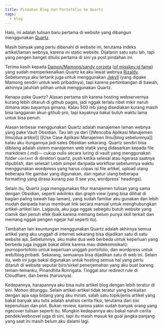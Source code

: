 ```yaml
---
title: Pindahan Blog dan Portofolio ke Quartz
tags:
  - blog
---
```

Halo, ini adalah tulisan baru pertama di website yang dibangun menggunakan [Quartz](https://quartz.jzhao.xyz/).

Masih banyak yang perlu dibenahi di website ini, terutama indeks artikel/laman webnya, karena ini static website. Dijalanin satu satu lah, tapi yang pengen banget ditulis pertama di sini ya post pindahan ini.

Terima kasih kepada [Damon/Mamong/sandy corzeta](https://scorz.mong.run/) ([of misskey.id fame](https://misskey.id/@sandycorzeta)) yang sudah memperkenalkan Quartz ke aku lewat webnya [Rizaldy](https://rizaldy.club/). Sebelumnya aku tertarik juga untuk menggunakan [Jekyll](https://jekyllrb.com/) (yang dipake Mamong sendiri untuk web pribadinya), tapi karena pertimbangan di bawah, akhirnya jatuhlah pilihan untuk menggunakan Quartz.

Kenapa pake Quartz? Alasan pertama sih karena hosting webservernya kurang lebih ditaruh di github pages, jadi nggak terlalu ribet mikir naruh dimana atau bayarnya gimana. Kalau 500 mb yang disediakan kurang masih bisa langganan akun github pro, tapi kayaknya bakal butuh waktu lama untuk bisa penuh.

Alasan terbesar menggunakan Quartz adalah manajemen laman webnya yang pake Vault Obsidian. Tau lah ya dari [[Mencoba Aplikasi Manajemen Ilmu|dua artikel]] [[Use Case Aplikasi Manajemen Ilmu|blog sebelumnya]] kalau aku itungannya jadi sales Obsidian sekarang. Quartz sendiri bisa dibilang adalah sistem manajemen web statik yang didasarkan kepada file markdown (.md)— cukup nulis secara luring di vault yang menggunakan folder `content` di direktori quartz, push ketika selesai atau ngerasa saatnya dipublish, dan selesai! Lebih simpel daripada workflow sebelumnya waktu menggunakan wordpress yang harus copas isi file artikel, upload ulang beberapa file gambar yang digunakan, dan ngatur ulang beberapa formatting yang dirasa kurang pas (I see you, wordpress' headings).

Selain itu, Quartz juga menggunakan fitur manajemen tulisan yang sama dengan Obsidian, seperti wikilinks dan graph view (yang bisa dilihat di bagian paling bawah tiap laman), yang sudah familiar aku gunakan dan lebih mudah daripada harus membuat link secara manual untuk menghubungkan artikel-artikel lain. Lagipula, aku juga nggak sebegitu butuh website yang ciamik dan penuh efek (baik karena memang belum punya skill terkait dan memang nggak pengen ngejar hal seperti itu).

Tambahan lain keuntungan menggunakan Quartz adalah akhirnya semua artikel yang aku unggah di internet sekarang bisa dijadikan satu di satu website aja. Sebelumnya, aku make dua web berbeda untuk keperluan yang berbeda juga (nggak bakal dilink karena mau didekomisikan): journoportofolio untuk keperluan unggah portofolio, dan wordpress untuk web/blog pribadi. Sekarang, semuanya bisa dijadikan satu di web ini. Selain itu, web ini juga bakal digunakan untuk hosting semua hal yang perlu ditaruh di website seputar biro/sirkel penerjemahan yang aku buat bareng teman-temanku, Pinandhita Ronrigata. Tinggal atur redirect rule di Cloudflare, dan beres (harusnya).

Kedepannya, harapannya aku bisa nulis artikel blog dengan lebih teratur di sini. Mohon ditunggu. Selain artikel-artikel tidak teratur yang berkaitan dengan apa saja bidang yang aku minati, salah satu topik/jenis artikel yang bakal banyak aku tulis adalah analisis cerita fiksi, terutama dari sisi kepenulisan dan plot. Bukan review, karena yakin sudah banyak orang yang ngecover tulisan seperti itu. Mungkin kedepannya aku bakal naruh cerita pendek/webnovel juga di sini, tapi itu masih masuk ke goal jangka panjang yang saat ini masih belum aku dalami lagi.